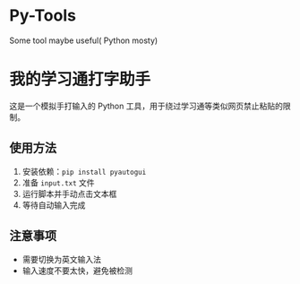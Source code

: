 # Py-Tools
Some tool maybe useful( Python mosty)
# 我的学习通打字助手

这是一个模拟手打输入的 Python 工具，用于绕过学习通等类似网页禁止粘贴的限制。

## 使用方法

1. 安装依赖：`pip install pyautogui`
2. 准备 `input.txt` 文件
3. 运行脚本并手动点击文本框
4. 等待自动输入完成

## 注意事项

- 需要切换为英文输入法
- 输入速度不要太快，避免被检测
